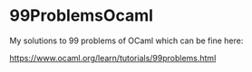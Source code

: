 # 99ProblemsOcaml
My solutions to 99 problems of OCaml which can be fine here:

https://www.ocaml.org/learn/tutorials/99problems.html
